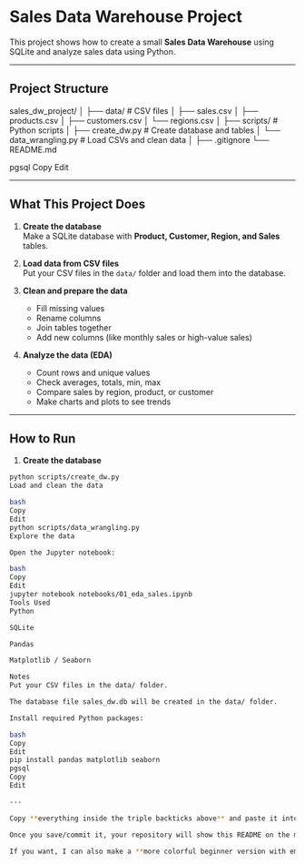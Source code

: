 # Sales Data Warehouse Project

This project shows how to create a small **Sales Data Warehouse** using SQLite and analyze sales data using Python.

---

## Project Structure

sales_dw_project/
│
├── data/ # CSV files
│ ├── sales.csv
│ ├── products.csv
│ ├── customers.csv
│ └── regions.csv
│
├── scripts/ # Python scripts
│ ├── create_dw.py # Create database and tables
│ └── data_wrangling.py # Load CSVs and clean data
│
├── .gitignore
└── README.md

pgsql
Copy
Edit

---

## What This Project Does

1. **Create the database**  
   Make a SQLite database with **Product, Customer, Region, and Sales** tables.

2. **Load data from CSV files**  
   Put your CSV files in the `data/` folder and load them into the database.

3. **Clean and prepare the data**  
   - Fill missing values  
   - Rename columns  
   - Join tables together  
   - Add new columns (like monthly sales or high-value sales)

4. **Analyze the data (EDA)**  
   - Count rows and unique values  
   - Check averages, totals, min, max  
   - Compare sales by region, product, or customer  
   - Make charts and plots to see trends

---

## How to Run

1. **Create the database**  

```bash
python scripts/create_dw.py
Load and clean the data

bash
Copy
Edit
python scripts/data_wrangling.py
Explore the data

Open the Jupyter notebook:

bash
Copy
Edit
jupyter notebook notebooks/01_eda_sales.ipynb
Tools Used
Python

SQLite

Pandas

Matplotlib / Seaborn

Notes
Put your CSV files in the data/ folder.

The database file sales_dw.db will be created in the data/ folder.

Install required Python packages:

bash
Copy
Edit
pip install pandas matplotlib seaborn
pgsql
Copy
Edit

---

Copy **everything inside the triple backticks above** and paste it into your GitHub `README.md`.  

Once you save/commit it, your repository will show this README on the main page.  

If you want, I can also make a **more colorful beginner version with emojis and section highlights** so it’

